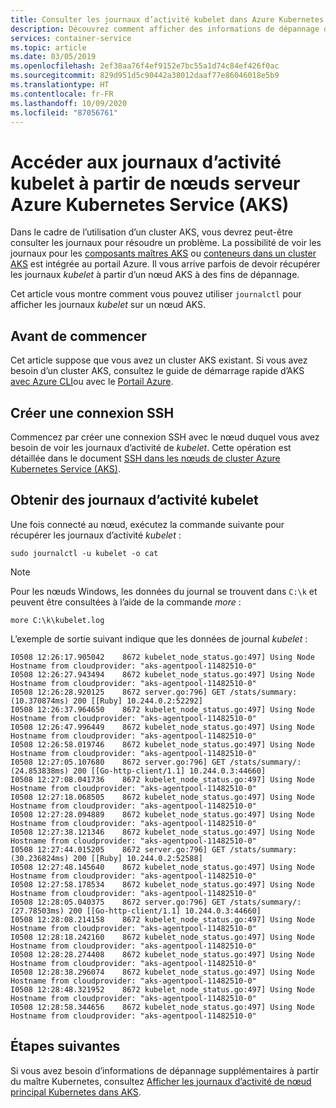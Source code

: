 ```yaml
---
title: Consulter les journaux d’activité kubelet dans Azure Kubernetes Service (AKS)
description: Découvrez comment afficher des informations de dépannage dans les journaux kubelet à partir des nœuds du service AKS (Azure Kubernetes Service)
services: container-service
ms.topic: article
ms.date: 03/05/2019
ms.openlocfilehash: 2ef38aa76f4ef9152e7bc55a1d74c84ef426f0ac
ms.sourcegitcommit: 829d951d5c90442a38012daaf77e86046018e5b9
ms.translationtype: HT
ms.contentlocale: fr-FR
ms.lasthandoff: 10/09/2020
ms.locfileid: "87056761"
---
```

# <a name="get-kubelet-logs-from-azure-kubernetes-service-aks-cluster-nodes"></a>Accéder aux journaux d’activité kubelet à partir de nœuds serveur Azure Kubernetes Service (AKS)

Dans le cadre de l’utilisation d’un cluster AKS, vous devrez peut-être consulter les journaux pour résoudre un problème. La possibilité de voir les journaux pour les [composants maîtres AKS][aks-master-logs] ou [conteneurs dans un cluster AKS][azure-container-logs] est intégrée au portail Azure. Il vous arrive parfois de devoir récupérer les journaux *kubelet* à partir d’un nœud AKS à des fins de dépannage.

Cet article vous montre comment vous pouvez utiliser `journalctl` pour afficher les journaux *kubelet* sur un nœud AKS.

## <a name="before-you-begin"></a>Avant de commencer

Cet article suppose que vous avez un cluster AKS existant. Si vous avez besoin d’un cluster AKS, consultez le guide de démarrage rapide d’AKS [avec Azure CLI][aks-quickstart-cli]ou avec le [Portail Azure][aks-quickstart-portal].

## <a name="create-an-ssh-connection"></a>Créer une connexion SSH

Commencez par créer une connexion SSH avec le nœud duquel vous avez besoin de voir les journaux d’activité de *kubelet*. Cette opération est détaillée dans le document [SSH dans les nœuds de cluster Azure Kubernetes Service (AKS)][aks-ssh].

## <a name="get-kubelet-logs"></a>Obtenir des journaux d’activité kubelet

Une fois connecté au nœud, exécutez la commande suivante pour récupérer les journaux d’activité *kubelet* :

```console
sudo journalctl -u kubelet -o cat
```

> [!NOTE]
> Pour les nœuds Windows, les données du journal se trouvent dans `C:\k` et peuvent être consultées à l’aide de la commande *more* :
> ```
> more C:\k\kubelet.log
> ```

L’exemple de sortie suivant indique que les données de journal *kubelet* :

```
I0508 12:26:17.905042    8672 kubelet_node_status.go:497] Using Node Hostname from cloudprovider: "aks-agentpool-11482510-0"
I0508 12:26:27.943494    8672 kubelet_node_status.go:497] Using Node Hostname from cloudprovider: "aks-agentpool-11482510-0"
I0508 12:26:28.920125    8672 server.go:796] GET /stats/summary: (10.370874ms) 200 [[Ruby] 10.244.0.2:52292]
I0508 12:26:37.964650    8672 kubelet_node_status.go:497] Using Node Hostname from cloudprovider: "aks-agentpool-11482510-0"
I0508 12:26:47.996449    8672 kubelet_node_status.go:497] Using Node Hostname from cloudprovider: "aks-agentpool-11482510-0"
I0508 12:26:58.019746    8672 kubelet_node_status.go:497] Using Node Hostname from cloudprovider: "aks-agentpool-11482510-0"
I0508 12:27:05.107680    8672 server.go:796] GET /stats/summary/: (24.853838ms) 200 [[Go-http-client/1.1] 10.244.0.3:44660]
I0508 12:27:08.041736    8672 kubelet_node_status.go:497] Using Node Hostname from cloudprovider: "aks-agentpool-11482510-0"
I0508 12:27:18.068505    8672 kubelet_node_status.go:497] Using Node Hostname from cloudprovider: "aks-agentpool-11482510-0"
I0508 12:27:28.094889    8672 kubelet_node_status.go:497] Using Node Hostname from cloudprovider: "aks-agentpool-11482510-0"
I0508 12:27:38.121346    8672 kubelet_node_status.go:497] Using Node Hostname from cloudprovider: "aks-agentpool-11482510-0"
I0508 12:27:44.015205    8672 server.go:796] GET /stats/summary: (30.236824ms) 200 [[Ruby] 10.244.0.2:52588]
I0508 12:27:48.145640    8672 kubelet_node_status.go:497] Using Node Hostname from cloudprovider: "aks-agentpool-11482510-0"
I0508 12:27:58.178534    8672 kubelet_node_status.go:497] Using Node Hostname from cloudprovider: "aks-agentpool-11482510-0"
I0508 12:28:05.040375    8672 server.go:796] GET /stats/summary/: (27.78503ms) 200 [[Go-http-client/1.1] 10.244.0.3:44660]
I0508 12:28:08.214158    8672 kubelet_node_status.go:497] Using Node Hostname from cloudprovider: "aks-agentpool-11482510-0"
I0508 12:28:18.242160    8672 kubelet_node_status.go:497] Using Node Hostname from cloudprovider: "aks-agentpool-11482510-0"
I0508 12:28:28.274408    8672 kubelet_node_status.go:497] Using Node Hostname from cloudprovider: "aks-agentpool-11482510-0"
I0508 12:28:38.296074    8672 kubelet_node_status.go:497] Using Node Hostname from cloudprovider: "aks-agentpool-11482510-0"
I0508 12:28:48.321952    8672 kubelet_node_status.go:497] Using Node Hostname from cloudprovider: "aks-agentpool-11482510-0"
I0508 12:28:58.344656    8672 kubelet_node_status.go:497] Using Node Hostname from cloudprovider: "aks-agentpool-11482510-0"
```

## <a name="next-steps"></a>Étapes suivantes

Si vous avez besoin d’informations de dépannage supplémentaires à partir du maître Kubernetes, consultez [Afficher les journaux d’activité de nœud principal Kubernetes dans AKS][aks-master-logs].

<!-- LINKS - internal -->
[aks-ssh]: ssh.md
[aks-master-logs]: view-master-logs.md
[aks-quickstart-cli]: kubernetes-walkthrough.md
[aks-quickstart-portal]: kubernetes-walkthrough-portal.md
[aks-master-logs]: view-master-logs.md
[azure-container-logs]: ../azure-monitor/insights/container-insights-overview.md
